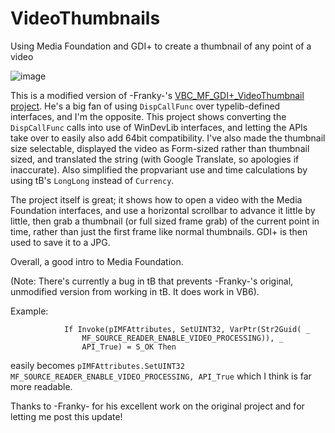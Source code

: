 # VideoThumbnails
Using Media Foundation and GDI+ to create a thumbnail of any point of a video

![image](https://github.com/fafalone/VideoThumbnails/assets/7834493/4ac193c5-291c-4fd4-8139-640b5e2aa2a1)

This is a modified version of -Franky-'s [VBC_MF_GDI+_VideoThumbnail project](https://www.activevb.de/cgi-bin/upload/upload.pl). He's a big fan of using `DispCallFunc` over typelib-defined interfaces, and I'm the opposite. This project shows converting the `DispCallFunc` calls into use of WinDevLib interfaces, and letting the APIs take over to easily also add 64bit compatibility. I've also made the thumbnail size selectable, displayed the video as Form-sized rather than thumbnail sized, and translated the string (with Google Translate, so apologies if inaccurate). Also simplified the propvariant use and time calculations by using tB's `LongLong` instead of `Currency`. 

The project itself is great; it shows how to open a video with the Media Foundation interfaces, and use a horizontal scrollbar to advance it little by little, then grab a thumbnail (or full sized frame grab) of the current point in time, rather than just the first frame like normal thumbnails. GDI+ is then used to save it to a JPG.

Overall, a good intro to Media Foundation.

(Note: There's currently a bug in tB that prevents -Franky-'s original, unmodified version from working in tB. It does work in VB6).

Example:

```vba
            If Invoke(pIMFAttributes, SetUINT32, VarPtr(Str2Guid( _
                MF_SOURCE_READER_ENABLE_VIDEO_PROCESSING)), _
                API_True) = S_OK Then
```

easily becomes `pIMFAttributes.SetUINT32 MF_SOURCE_READER_ENABLE_VIDEO_PROCESSING, API_True` which I think is far more readable.


Thanks to -Franky- for his excellent work on the original project and for letting me post this update!
